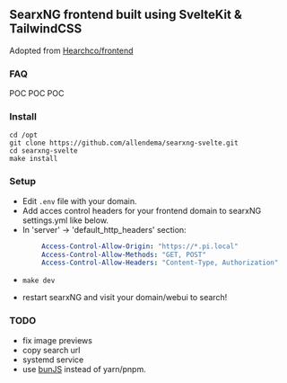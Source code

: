 ## SearxNG frontend built using SvelteKit & TailwindCSS
Adopted from [Hearchco/frontend](https://github.com/hearchco/frontend)

### FAQ
POC POC POC


### Install
```
cd /opt
git clone https://github.com/allendema/searxng-svelte.git
cd searxng-svelte
make install
```

### Setup

  - Edit `.env` file with your domain.
  - Add acces control headers for your frontend domain to searxNG settings.yml like below.
  - In 'server' -> 'default\_http\_headers' section:
```yaml
        Access-Control-Allow-Origin: "https://*.pi.local"
        Access-Control-Allow-Methods: "GET, POST"
        Access-Control-Allow-Headers: "Content-Type, Authorization"
```

  - `make dev`

  - restart searxNG and visit your domain/webui to search!

### TODO
  - fix image previews
  - copy search url
  - systemd service
  - use [bunJS](https://bun.sh/) instead of yarn/pnpm.
